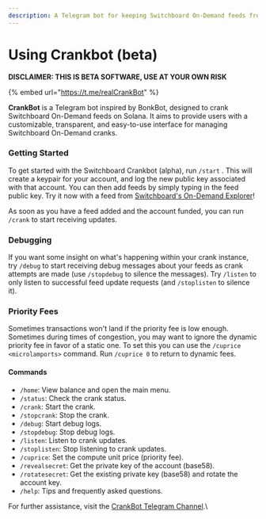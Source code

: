 ```yaml
---
description: A Telegram bot for keeping Switchboard On-Demand feeds fresh
---
```


# Using Crankbot (beta)

**DISCLAIMER: THIS IS BETA SOFTWARE, USE AT YOUR OWN RISK**

{% embed url="https://t.me/realCrankBot" %}

**CrankBot** is a Telegram bot inspired by BonkBot, designed to crank Switchboard On-Demand feeds on Solana. It aims to provide users with a customizable, transparent, and easy-to-use interface for managing Switchboard On-Demand cranks.

### Getting Started

To get started with the Switchboard Crankbot (alpha), run `/start` . This will create a keypair for your account, and log the new public key associated with that account. You can then add feeds by simply typing in the feed public key. Try it now with a feed from [Switchboard's On-Demand Explorer](https://ondemand.switchboard.xyz/solana/mainnet)!&#x20;

As soon as you have a feed added and the account funded, you can run `/crank` to start receiving updates.&#x20;

### Debugging

If you want some insight on what's happening within your crank instance, try `/debug` to start receiving debug messages about your feeds as crank attempts are made (use `/stopdebug` to silence the messages). Try `/listen` to only listen to successful feed update requests (and `/stoplisten` to silence it).

### Priority Fees

Sometimes transactions won't land if the priority fee is low enough. Sometimes during times of congestion, you may want to ignore the dynamic priority fee in favor of a static one. To set this you can use the `/cuprice <microlamports>` command. Run `/cuprice 0` to return to dynamic fees.&#x20;

#### Commands

* `/home`: View balance and open the main menu.
* `/status`: Check the crank status.
* `/crank`: Start the crank.
* `/stopcrank`: Stop the crank.
* `/debug`: Start debug logs.
* `/stopdebug`: Stop debug logs.
* `/listen`: Listen to crank updates.
* `/stoplisten`: Stop listening to crank updates.
* `/cuprice`: Set the compute unit price (priority fee).
* `/revealsecret`: Get the private key of the account (base58).
* `/rotatesecret`: Get the existing private key (base58) and rotate the account key.
* `/help`: Tips and frequently asked questions.

For further assistance, visit the [CrankBot Telegram Channel](https://t.me/realCrankBot).\
